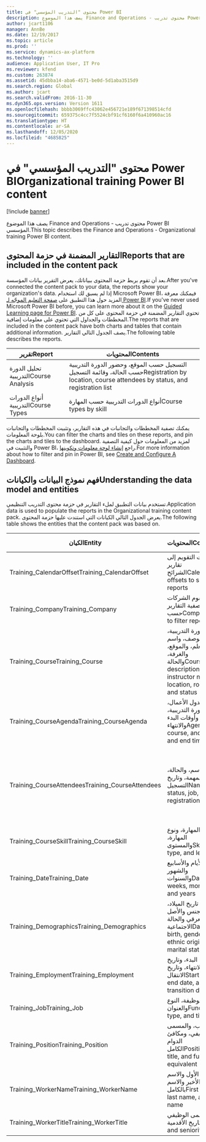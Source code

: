 ```yaml
---
title: محتوى "التدريب المؤسسي" في Power BI
description: يصف هذا الموضوع Finance and Operations - محتوى تدريب Power BI المؤسسي.
author: jcart1106
manager: AnnBe
ms.date: 12/19/2017
ms.topic: article
ms.prod: ''
ms.service: dynamics-ax-platform
ms.technology: ''
audience: Application User, IT Pro
ms.reviewer: kfend
ms.custom: 263874
ms.assetid: 45dbba14-aba6-4571-be0d-5d1aba3515d9
ms.search.region: Global
ms.author: jcart
ms.search.validFrom: 2016-11-30
ms.dyn365.ops.version: Version 1611
ms.openlocfilehash: bbbb3069ffc43062e456721e189f671398514cfd
ms.sourcegitcommit: 659375c4cc7f5524cbf91cf6160f6a410960ac16
ms.translationtype: HT
ms.contentlocale: ar-SA
ms.lasthandoff: 12/05/2020
ms.locfileid: "4685825"
---
```

# <a name="organizational-training-power-bi-content"></a><span data-ttu-id="7980d-103">محتوى "التدريب المؤسسي" في Power BI</span><span class="sxs-lookup"><span data-stu-id="7980d-103">Organizational training Power BI content</span></span>

[!include [banner](../includes/banner.md)]

<span data-ttu-id="7980d-104">يصف هذا الموضوع Finance and Operations - محتوى تدريب Power BI المؤسسي.</span><span class="sxs-lookup"><span data-stu-id="7980d-104">This topic describes the Finance and Operations - Organizational training Power BI content.</span></span>

## <a name="reports-that-are-included-in-the-content-pack"></a><span data-ttu-id="7980d-105">التقارير المضمنة في حزمة المحتوى</span><span class="sxs-lookup"><span data-stu-id="7980d-105">Reports that are included in the content pack</span></span>
<span data-ttu-id="7980d-106">بعد أن تقوم بربط حزمة المحتوى ببياناتك، يعرض التقرير بيانات المؤسسة.</span><span class="sxs-lookup"><span data-stu-id="7980d-106">After you've connected the content pack to your data, the reports show your organization's data.</span></span> <span data-ttu-id="7980d-107">إذا لم يسبق لك استخدام Microsoft Power BI، فيمكنك معرفة المزيد حول هذا التطبيق على [صفحة التعليم الموجّه لـ Power BI](https://powerbi.microsoft.com/guided-learning/?WT.mc_id=PBIService_GetData).</span><span class="sxs-lookup"><span data-stu-id="7980d-107">If you've never used Microsoft Power BI before, you can learn more about it on the [Guided Learning page for Power BI](https://powerbi.microsoft.com/guided-learning/?WT.mc_id=PBIService_GetData).</span></span> <span data-ttu-id="7980d-108">تحتوي التقارير المضمنة في حزمة المحتوى على كل من المخططات والجداول التي تحتوي على معلومات إضافية.</span><span class="sxs-lookup"><span data-stu-id="7980d-108">The reports that are included in the content pack have both charts and tables that contain additional information.</span></span> <span data-ttu-id="7980d-109">يصف الجدول التالي التقارير.</span><span class="sxs-lookup"><span data-stu-id="7980d-109">The following table describes the reports.</span></span>

| <span data-ttu-id="7980d-110">تقرير</span><span class="sxs-lookup"><span data-stu-id="7980d-110">Report</span></span>          | <span data-ttu-id="7980d-111">المحتويات</span><span class="sxs-lookup"><span data-stu-id="7980d-111">Contents</span></span>                                                                    |
|-----------------|-----------------------------------------------------------------------------|
| <span data-ttu-id="7980d-112">تحليل الدورة التدريبية</span><span class="sxs-lookup"><span data-stu-id="7980d-112">Course Analysis</span></span> | <span data-ttu-id="7980d-113">التسجيل حسب الموقع، وحضور الدورة التدريبية حسب الحالة، وقائمة التسجيل</span><span class="sxs-lookup"><span data-stu-id="7980d-113">Registration by location, course attendees by status, and registration list</span></span> |
| <span data-ttu-id="7980d-114">أنواع الدورات التدريبية</span><span class="sxs-lookup"><span data-stu-id="7980d-114">Course Types</span></span>    | <span data-ttu-id="7980d-115">أنواع الدورات التدريبية حسب المهارة</span><span class="sxs-lookup"><span data-stu-id="7980d-115">Course types by skill</span></span>                                                       |

<span data-ttu-id="7980d-116">يمكنك تصفية المخططات والتجانبات في هذه التقارير، وتثبيت المخططات والتجانبات بلوحة المعلومات.</span><span class="sxs-lookup"><span data-stu-id="7980d-116">You can filter the charts and tiles on these reports, and pin the charts and tiles to the dashboard.</span></span> <span data-ttu-id="7980d-117">لمزيد من المعلومات حول كيفية التصفية والتثبيت في Power BI، راجع [إنشاء لوحة معلومات وتكوينها](https://powerbi.microsoft.com/guided-learning/powerbi-learning-4-2-create-configure-dashboards).</span><span class="sxs-lookup"><span data-stu-id="7980d-117">For more information about how to filter and pin in Power BI, see [Create and Configure A Dashboard](https://powerbi.microsoft.com/guided-learning/powerbi-learning-4-2-create-configure-dashboards).</span></span>

## <a name="understanding-the-data-model-and-entities"></a><span data-ttu-id="7980d-118">فهم نموذج البيانات والكيانات</span><span class="sxs-lookup"><span data-stu-id="7980d-118">Understanding the data model and entities</span></span>
<span data-ttu-id="7980d-119">تستخدم بيانات التطبيق لملء التقارير في حزمة محتوى التدريب التنظيمي.</span><span class="sxs-lookup"><span data-stu-id="7980d-119">Application data is used to populate the reports in the Organizational training content pack.</span></span> <span data-ttu-id="7980d-120">يعرض الجدول التالي الكيانات التي استندت عليها حزمة المحتوى.</span><span class="sxs-lookup"><span data-stu-id="7980d-120">The following table shows the entities that the content pack was based on.</span></span>

| <span data-ttu-id="7980d-121">الكيان</span><span class="sxs-lookup"><span data-stu-id="7980d-121">Entity</span></span>                    | <span data-ttu-id="7980d-122">المحتويات</span><span class="sxs-lookup"><span data-stu-id="7980d-122">Contents</span></span>                                                         | <span data-ttu-id="7980d-123">العلاقات مع الكيانات الأخرى</span><span class="sxs-lookup"><span data-stu-id="7980d-123">Relationships with other entities</span></span> |
|---------------------------|------------------------------------------------------------------|-----------------------------------|
| <span data-ttu-id="7980d-124">Training\_CalendarOffset</span><span class="sxs-lookup"><span data-stu-id="7980d-124">Training\_CalendarOffset</span></span>  | <span data-ttu-id="7980d-125">مقاصات التقويم إلى تقارير الشرائح</span><span class="sxs-lookup"><span data-stu-id="7980d-125">Calendar offsets to slice reports</span></span>                                | <span data-ttu-id="7980d-126">Training\_CourseAgenda, Training\_CourseAttendees</span><span class="sxs-lookup"><span data-stu-id="7980d-126">Training\_CourseAgenda, Training\_CourseAttendees</span></span> |
| <span data-ttu-id="7980d-127">Training\_Company</span><span class="sxs-lookup"><span data-stu-id="7980d-127">Training\_Company</span></span>         | <span data-ttu-id="7980d-128">تقوم الشركات بتصفية التقارير حسب</span><span class="sxs-lookup"><span data-stu-id="7980d-128">Companies to filter reports by</span></span>                                   | <span data-ttu-id="7980d-129">Training\_CourseAgenda, Training\_CourseAttendees</span><span class="sxs-lookup"><span data-stu-id="7980d-129">Training\_CourseAgenda, Training\_CourseAttendees</span></span> |
| <span data-ttu-id="7980d-130">Training\_Course</span><span class="sxs-lookup"><span data-stu-id="7980d-130">Training\_Course</span></span>          | <span data-ttu-id="7980d-131">الدورة التدريبية، والوصف، واسم المعلم، والموقع، والغرفة، والحالة</span><span class="sxs-lookup"><span data-stu-id="7980d-131">Course, description, instructor name, location, room, and status</span></span> | <span data-ttu-id="7980d-132">Training\_CourseAgenda, Training\_CourseAttendees, Training\_CourseSkill</span><span class="sxs-lookup"><span data-stu-id="7980d-132">Training\_CourseAgenda, Training\_CourseAttendees, Training\_CourseSkill</span></span> |
| <span data-ttu-id="7980d-133">Training\_CourseAgenda</span><span class="sxs-lookup"><span data-stu-id="7980d-133">Training\_CourseAgenda</span></span>    | <span data-ttu-id="7980d-134">جدول الأعمال، والدورة التدريبية، وأوقات البدء والانتهاء</span><span class="sxs-lookup"><span data-stu-id="7980d-134">Agenda, course, and start and end times</span></span>                          | <span data-ttu-id="7980d-135">Training\_Company, Training\_CalendarOffset, Training\_Date, Training\_Course</span><span class="sxs-lookup"><span data-stu-id="7980d-135">Training\_Company, Training\_CalendarOffset, Training\_Date, Training\_Course</span></span> |
| <span data-ttu-id="7980d-136">Training\_CourseAttendees</span><span class="sxs-lookup"><span data-stu-id="7980d-136">Training\_CourseAttendees</span></span> | <span data-ttu-id="7980d-137">الاسم، والحالة، والمهمة، وتاريخ التسجيل</span><span class="sxs-lookup"><span data-stu-id="7980d-137">Name, status, job, and registration date</span></span>                         | <span data-ttu-id="7980d-138">Training\_Company, Training\_CalendarOffset, Training\_Date, Training\_Demographics, Training\_Employment, Training\_Course, Training\_WorkerName, Training\_WorkerTitle, Training\_Job, Training\_Position</span><span class="sxs-lookup"><span data-stu-id="7980d-138">Training\_Company, Training\_CalendarOffset, Training\_Date, Training\_Demographics, Training\_Employment, Training\_Course, Training\_WorkerName, Training\_WorkerTitle, Training\_Job, Training\_Position</span></span> |
| <span data-ttu-id="7980d-139">Training\_CourseSkill</span><span class="sxs-lookup"><span data-stu-id="7980d-139">Training\_CourseSkill</span></span>     | <span data-ttu-id="7980d-140">المهارة، ونوع المهارة، والمستوى</span><span class="sxs-lookup"><span data-stu-id="7980d-140">Skill, skill type, and level</span></span>                                     | <span data-ttu-id="7980d-141">Training\_Course</span><span class="sxs-lookup"><span data-stu-id="7980d-141">Training\_Course</span></span> |
| <span data-ttu-id="7980d-142">Training\_Date</span><span class="sxs-lookup"><span data-stu-id="7980d-142">Training\_Date</span></span>            | <span data-ttu-id="7980d-143">الأيام والأسابيع والشهور والسنوات</span><span class="sxs-lookup"><span data-stu-id="7980d-143">Days, weeks, months, and years</span></span>                                   | <span data-ttu-id="7980d-144">Training\_CourseAgenda, Training\_CourseAttendees</span><span class="sxs-lookup"><span data-stu-id="7980d-144">Training\_CourseAgenda, Training\_CourseAttendees</span></span> |
| <span data-ttu-id="7980d-145">Training\_Demographics</span><span class="sxs-lookup"><span data-stu-id="7980d-145">Training\_Demographics</span></span>    | <span data-ttu-id="7980d-146">تاريخ الميلاد، والجنس والأصل العرقي والحالة الاجتماعية</span><span class="sxs-lookup"><span data-stu-id="7980d-146">Date of birth, gender, ethnic origin, and marital status</span></span>         | <span data-ttu-id="7980d-147">Training\_CourseAgenda, Training\_CourseAttendees</span><span class="sxs-lookup"><span data-stu-id="7980d-147">Training\_CourseAgenda, Training\_CourseAttendees</span></span> |
| <span data-ttu-id="7980d-148">Training\_Employment</span><span class="sxs-lookup"><span data-stu-id="7980d-148">Training\_Employment</span></span>      | <span data-ttu-id="7980d-149">تاريخ البدء، وتاريخ الانتهاء، وتاريخ الانتقال</span><span class="sxs-lookup"><span data-stu-id="7980d-149">Start date, end date, and transition date</span></span>                        | <span data-ttu-id="7980d-150">Training\_CourseAgenda, Training\_CourseAttendees</span><span class="sxs-lookup"><span data-stu-id="7980d-150">Training\_CourseAgenda, Training\_CourseAttendees</span></span> |
| <span data-ttu-id="7980d-151">Training\_Job</span><span class="sxs-lookup"><span data-stu-id="7980d-151">Training\_Job</span></span>             | <span data-ttu-id="7980d-152">الوظيفة، النوع والعنوان</span><span class="sxs-lookup"><span data-stu-id="7980d-152">Function, type, and title</span></span>                                        | <span data-ttu-id="7980d-153">Training\_CourseAgenda, Training\_CourseAttendees</span><span class="sxs-lookup"><span data-stu-id="7980d-153">Training\_CourseAgenda, Training\_CourseAttendees</span></span> |
| <span data-ttu-id="7980d-154">Training\_Position</span><span class="sxs-lookup"><span data-stu-id="7980d-154">Training\_Position</span></span>        | <span data-ttu-id="7980d-155">المنصب، والمسمى الوظيفي، ومكافئ الدوام الكامل‬</span><span class="sxs-lookup"><span data-stu-id="7980d-155">Position, title, and full-time equivalent (FTE)</span></span>                  | <span data-ttu-id="7980d-156">Training\_CourseAgenda, Training\_CourseAttendees</span><span class="sxs-lookup"><span data-stu-id="7980d-156">Training\_CourseAgenda, Training\_CourseAttendees</span></span> |
| <span data-ttu-id="7980d-157">Training\_WorkerName</span><span class="sxs-lookup"><span data-stu-id="7980d-157">Training\_WorkerName</span></span>      | <span data-ttu-id="7980d-158">الاسم الأول والاسم الأخير والاسم بالكامل</span><span class="sxs-lookup"><span data-stu-id="7980d-158">First name, last name, and full name</span></span>                             | <span data-ttu-id="7980d-159">Training\_CourseAttendees</span><span class="sxs-lookup"><span data-stu-id="7980d-159">Training\_CourseAttendees</span></span> |
| <span data-ttu-id="7980d-160">Training\_WorkerTitle</span><span class="sxs-lookup"><span data-stu-id="7980d-160">Training\_WorkerTitle</span></span>     | <span data-ttu-id="7980d-161">المسمى الوظيفي وتاريخ الأقدمية</span><span class="sxs-lookup"><span data-stu-id="7980d-161">Title and seniority date</span></span>                                         | <span data-ttu-id="7980d-162">Training\_CourseAttendees</span><span class="sxs-lookup"><span data-stu-id="7980d-162">Training\_CourseAttendees</span></span> |

